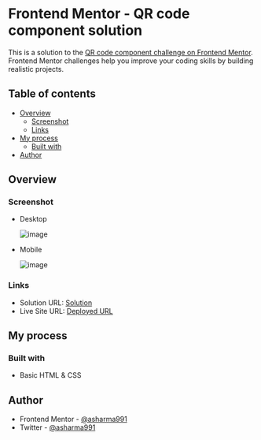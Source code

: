 # Frontend Mentor - QR code component solution

This is a solution to the [QR code component challenge on Frontend Mentor](https://www.frontendmentor.io/challenges/qr-code-component-iux_sIO_H). Frontend Mentor challenges help you improve your coding skills by building realistic projects.

## Table of contents

- [Overview](#overview)
  - [Screenshot](#screenshot)
  - [Links](#links)
- [My process](#my-process)
  - [Built with](#built-with)
- [Author](#author)

## Overview

### Screenshot
- Desktop

  ![image](https://github.com/asharma991/qr-code-component/assets/63816545/7330a75c-c9d7-4390-be56-c94d1ab04aef)

- Mobile
  
  ![image](https://github.com/asharma991/qr-code-component/assets/63816545/ef9f3ad7-4abf-414c-996e-09eadafe4c66)


### Links

- Solution URL: [Solution](https://asharma991.github.io/qr-code-component/)
- Live Site URL: [Deployed URL](https://asharma991.github.io/qr-code-component/)

## My process

### Built with

- Basic HTML & CSS

## Author

- Frontend Mentor - [@asharma991](https://www.frontendmentor.io/profile/asharma991)
- Twitter - [@asharma991](https://twitter.com/asharma991)
